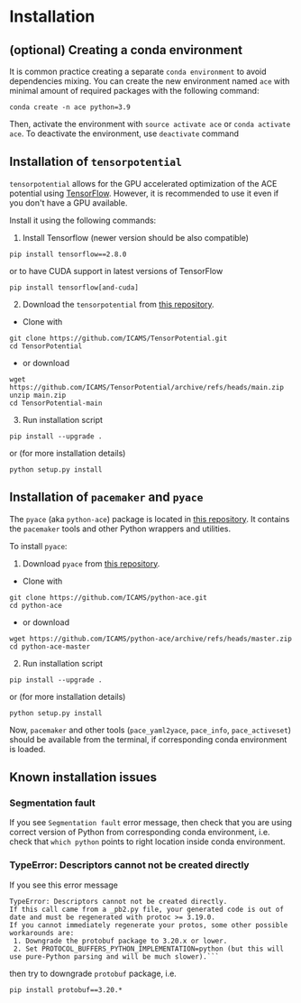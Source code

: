 # Installation

## (optional) Creating a conda environment
It is common practice creating a separate `conda environment` to avoid dependencies mixing.
You can create the new environment named `ace` with minimal amount of required packages with the following command: 

```
conda create -n ace python=3.9
```
Then, activate the environment with 
`source activate ace` or `conda activate ace`. To deactivate the environment, use `deactivate` command 

## Installation of `tensorpotential`

`tensorpotential` allows for the GPU accelerated optimization of the ACE potential using [TensorFlow](https://www.tensorflow.org/).
However, it is recommended to use it even if you don't have a GPU available.


Install it using the following commands:

1. Install Tensorflow (newer version should be also compatible)
```
pip install tensorflow==2.8.0 
```
or to have CUDA support in latest versions of TensorFlow
```
pip install tensorflow[and-cuda] 
```

2. Download the `tensorpotential` from [this repository](https://github.com/ICAMS/TensorPotential).
* Clone with
```
git clone https://github.com/ICAMS/TensorPotential.git
cd TensorPotential
```
* or download
```
wget https://github.com/ICAMS/TensorPotential/archive/refs/heads/main.zip
unzip main.zip
cd TensorPotential-main
```
3. Run installation script
```
pip install --upgrade .
```
or (for more installation details)
```
python setup.py install
```

## Installation of `pacemaker` and `pyace`

The `pyace` (aka `python-ace`) package is located in [this repository](https://github.com/ICAMS/python-ace).
It contains the `pacemaker` tools and other Python wrappers and utilities.

To install `pyace`:

1. Download `pyace` from [this repository](https://github.com/ICAMS/python-ace).
* Clone with
```
git clone https://github.com/ICAMS/python-ace.git
cd python-ace
```

* or download 
```
wget https://github.com/ICAMS/python-ace/archive/refs/heads/master.zip
cd python-ace-master
```
2. Run installation script
```
pip install --upgrade .
```
or (for more installation details)
```
python setup.py install
```

Now, `pacemaker` and other tools (`pace_yaml2yace`, `pace_info`, `pace_activeset`) should be available from the terminal, if corresponding conda environment is loaded.

## Known installation issues

### Segmentation fault
If you see `Segmentation fault` error message, then check that you are using correct version of Python from corresponding conda environment,
i.e. check that `which python` points to right location inside conda environment.

### TypeError: Descriptors cannot not be created directly
If you see this error message
```
TypeError: Descriptors cannot not be created directly.
If this call came from a _pb2.py file, your generated code is out of date and must be regenerated with protoc >= 3.19.0.
If you cannot immediately regenerate your protos, some other possible workarounds are:
 1. Downgrade the protobuf package to 3.20.x or lower.
 2. Set PROTOCOL_BUFFERS_PYTHON_IMPLEMENTATION=python (but this will use pure-Python parsing and will be much slower).```
```
then try to downgrade `protobuf` package, i.e.
```
pip install protobuf==3.20.*
```
